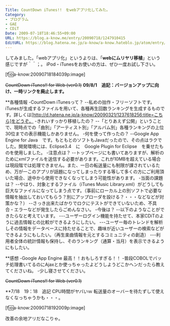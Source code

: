 ```yaml
---
Title: CountDown iTunes!!　をwebアプリ化してみた。
Category:
- プログラム
- GAE
- CDiT
Date: 2009-07-18T18:46:55+09:00
URL: https://blog.a-know.me/entry/20090718/1247910415
EditURL: https://blog.hatena.ne.jp/a-know/a-know.hateblo.jp/atom/entry/12921228815727979998
---
```



してみました。「webアプリ化」というよりは、「<span style="font-weight:bold;">webにムリヤリ移植</span>」という感じですが＾＾；。
iPod・iTunesをお使いの方は、ぜひ一度お試し下さい。

[f:id:a-know:20090718184039p:image]

<del datetime="2009-08-01T10:59:04+09:00">CountDown iTunes!! for Web (ver0.1)</del>
<span style="font-weight:bold;">09/8/1　追記：バージョンアップに向け、一時リンクを廃止します。</span>

**各種情報
-CountDown iTunesって？
--私めの拙作・フリーソフトです。iTunesが生成するファイルを用いて、各種再生回数ランキングを生成するものです。詳しくは[http://d.hatena.ne.jp/a-know/20090321/1237618256:title=こちら]をどうぞ。
-きれいすっかり移植したの？
--「とりあえず公開」ということで、現時点での「曲別」「アーティスト別」「アルバム別」各種ランキングの上位30位までの表示機能しかありません。
-何を使って作ったの？
--Google App Engine for Java　です。もともとのソフトもJavaだったので、その点はラクでした。開発環境には、Eclipse3.4　に　Google Plugin for Eclipse　を乗せたものを使用しました。
-注意点は？
--トップページにも書いてありますが、解析のためにxmlファイルを送信する必要があります。これが10MBを超えている場合は現段階では処理できません。また、一日の転送量にも制限が課されているため、万が一このアプリが話題になってしまったりする等して多くの方にご利用頂いた場合、途中から使用できなくなってしまう可能性があります。
-当面の課題は？
--やはり、対象とするファイル（iTunes Music Library.xml）がどうしても巨大なファイルになってしまう点です。（事前にローカル上の別ソフトで必要な情報を抽出しておいてもらう？別にアップローダを設ける？・・・などなどが対策かな？）
--さっき出来たばかりでロクにテストができていないため、不具合・エラーなどが発生したらごめんなさい。
-今後は？
--以下のようなことができたらなと考えています。
---ユーザーログイン機能を持たせて、本家CDiTのように過去情報との比較ができるようにしたい。
---ユーザー毎のトレンドを解析しその情報をデータベースに持たせることで、趣味が近いユーザーの検索などができるようにもしたい。（再生楽曲情報を元とするコミュニティの創造）
---利用者全体の統計情報も保持し、そのランキング（通算・当月）を表示できるようにもしたい。


**感想
-Google App Engine 最高！！おもしろすぎる！！
-普段COBOLでバッチ処理書いてるのにAjaxとか使っちゃったよどうしようどこかヘンだったら教えてくださいね。
-少し寝させてください。


<del datetime="2009-08-01T10:59:04+09:00">CountDown iTunes!! for Web (ver0.1)</del>


**7/18　19：18　追記
CPU時間がヤバいｗ
転送量のオーバーを待たずして使えなくなっちゃうかも・・・。


[f:id:a-know:20090718192009p:image]


改善の余地アリだなこりゃ。
